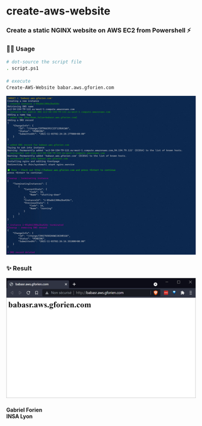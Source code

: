 # create-aws-website
### Create a static NGINX website on AWS EC2 from Powershell ⚡

### 👷‍♂️ Usage
```sh
# dot-source the script file
. script.ps1

# execute
Create-AWS-Website babar.aws.gforien.com
```
![](./screenshot.jpg)

### ✨ Result
![](./result.png)

#### Gabriel Forien <br> INSA Lyon
